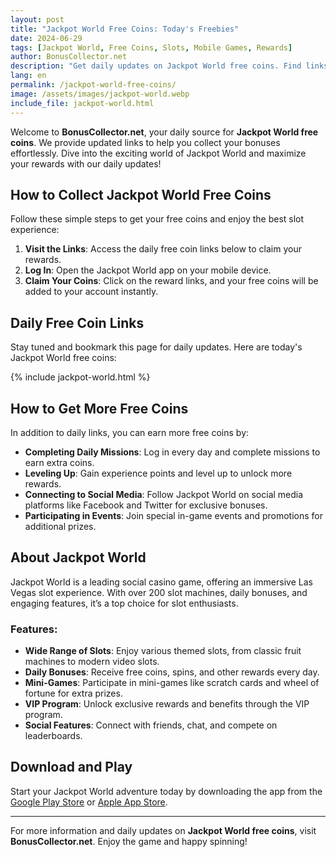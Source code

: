 ```yaml
---
layout: post
title: "Jackpot World Free Coins: Today's Freebies"
date: 2024-06-29
tags: [Jackpot World, Free Coins, Slots, Mobile Games, Rewards]
author: BonusCollector.net
description: "Get daily updates on Jackpot World free coins. Find links to collect your rewards and maximize your Jackpot World experience."
lang: en
permalink: /jackpot-world-free-coins/
image: /assets/images/jackpot-world.webp
include_file: jackpot-world.html
---
```


Welcome to **BonusCollector.net**, your daily source for **Jackpot World free coins**. We provide updated links to help you collect your bonuses effortlessly. Dive into the exciting world of Jackpot World and maximize your rewards with our daily updates!

## How to Collect Jackpot World Free Coins

Follow these simple steps to get your free coins and enjoy the best slot experience:

1. **Visit the Links**: Access the daily free coin links below to claim your rewards.
2. **Log In**: Open the Jackpot World app on your mobile device.
3. **Claim Your Coins**: Click on the reward links, and your free coins will be added to your account instantly.

## Daily Free Coin Links

Stay tuned and bookmark this page for daily updates. Here are today's Jackpot World free coins:

{% include jackpot-world.html %}

## How to Get More Free Coins

In addition to daily links, you can earn more free coins by:

- **Completing Daily Missions**: Log in every day and complete missions to earn extra coins.
- **Leveling Up**: Gain experience points and level up to unlock more rewards.
- **Connecting to Social Media**: Follow Jackpot World on social media platforms like Facebook and Twitter for exclusive bonuses.
- **Participating in Events**: Join special in-game events and promotions for additional prizes.

## About Jackpot World

Jackpot World is a leading social casino game, offering an immersive Las Vegas slot experience. With over 200 slot machines, daily bonuses, and engaging features, it’s a top choice for slot enthusiasts.

### Features:
- **Wide Range of Slots**: Enjoy various themed slots, from classic fruit machines to modern video slots.
- **Daily Bonuses**: Receive free coins, spins, and other rewards every day.
- **Mini-Games**: Participate in mini-games like scratch cards and wheel of fortune for extra prizes.
- **VIP Program**: Unlock exclusive rewards and benefits through the VIP program.
- **Social Features**: Connect with friends, chat, and compete on leaderboards.

## Download and Play

Start your Jackpot World adventure today by downloading the app from the [Google Play Store](https://play.google.com) or [Apple App Store](https://apps.apple.com).

---

For more information and daily updates on **Jackpot World free coins**, visit **BonusCollector.net**. Enjoy the game and happy spinning!